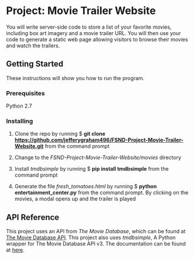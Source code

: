 # Project: Movie Trailer Website

You will write server-side code to store a list of your favorite movies, including box art imagery and a movie trailer URL. You will then use your code to generate a static web page allowing visitors to browse their movies and watch the trailers.

## Getting Started

These instructions will show you how to run the program.

### Prerequisites

Python 2.7

### Installing
1. Clone the repo by running $ **git clone https://github.com/jefferygraham496/FSND-Project-Movie-Trailer-Website.git** from the command prompt

2. Change to the *FSND-Project-Movie-Trailer-Website/movies* directory

3. Install *tmdbsimple* by running $ **pip install tmdbsimple** from the command prompt

4. Generate the file *fresh\_tomatoes.html* by running $ **python entertainment\_center.py** from the command prompt. By clicking on the movies, a modal opens up and the trailer is played

## API Reference

This project uses an API from *The Movie Database*, which can be found at [The Movie Database API](https://developers.themoviedb.org/3/getting-started). This project also uses *tmdbsimple*, A Python wrapper for The Movie Database API v3. The documentation can be found at [here](https://github.com/celiao/tmdbsimple).
